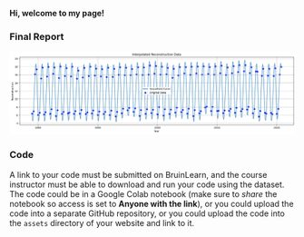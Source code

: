 **Hi, welcome to my page!**


[1]: /assets/IMG/instr_create.png
[2]: /assets/IMG/instr_import.png
[3]: /assets/IMG/instr_bd.png


### Final Report

<a href="https://cyricng.github.io/atmoscyric.github.io/project.htmle">
  <img src="assets/IMG/Interpolated Data.png" alt="Link to final project">
</a>

### Code

A link to your code must be submitted on BruinLearn, and the course instructor must be able to download and run your code using the dataset. The code could be in a Google Colab notebook (make sure to *share* the notebook so access is set to **Anyone with the link**), or you could upload the code into a separate GitHub repository, or you could upload the code into the `assets` directory of your website and link to it. 
